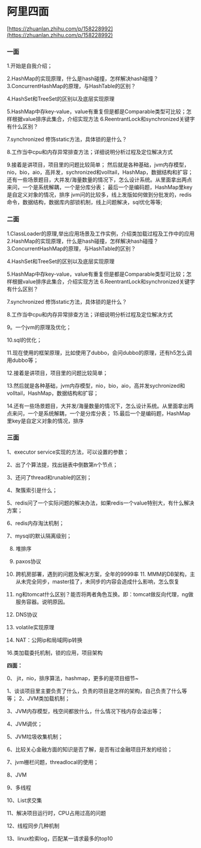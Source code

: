 # 阿里四面

[https://zhuanlan.zhihu.com/p/158228992](https://zhuanlan.zhihu.com/p/158228992)

### 一面

1.开始是自我介绍；

2.HashMap的实现原理，什么是hash碰撞，怎样解决hash碰撞？ 3.ConcurrentHashMap的原理，与HashTable的区别？

4.HashSet和TreeSet的区别以及底层实现原理

5.HashMap中存key-value，value有重复但是都是Comparable类型可比较；怎样根据value排序此集合，介绍实现方法 6.ReentrantLock和synchronized关键字有什么区别？

7.synchronized 修饰static方法，具体锁的是什么？

8.工作当中cpu和内存异常排查方法；详细说明分析过程及定位解决方式

9.接着是讲项目，项目里的问题比较简单； 然后就是各种基础，jvm内存模型，nio，bio，aio，高并发，sychronized和volltail，HashMap，数据结构和扩容； 还有一些场景题目，大并发/海量数量的情况下，怎么设计系统。从里面拿出两点来问，一个是系统解耦，一个是分库分表； 最后一个是编码题，HashMap里key是自定义对象的情况，排序 jvm问的比较多，线上发版如何做到分批发的，redis命令，数据结构，数据库内部锁机制，线上问题解决，sql优化等等;

### 二面

1.ClassLoader的原理,举出应用场景及工作实例，介绍类加载过程及工作中的应用 2.HashMap的实现原理，什么是hash碰撞，怎样解决hash碰撞？ 3.ConcurrentHashMap的原理，与HashTable的区别？

4.HashSet和TreeSet的区别以及底层实现原理

5.HashMap中存key-value，value有重复但是都是Comparable类型可比较；怎样根据value排序此集合，介绍实现方法 6.ReentrantLock和synchronized关键字有什么区别？

7.synchronized 修饰static方法，具体锁的是什么？

8.工作当中cpu和内存异常排查方法；详细说明分析过程及定位解决方式

9。一个jvm的原理及优化；

10.sql的优化；

11.现在使用的框架原理，比如使用了dubbo，会问dubbo的原理，还有h5怎么调用dubbo等；

12.接着是讲项目，项目里的问题比较简单；

13.然后就是各种基础，jvm内存模型，nio，bio，aio，高并发sychronized和volltail，HashMap，数据结构和扩容；

14.还有一些场景题目，大并发/海量数量的情况下，怎么设计系统。从里面拿出两点来问，一个是系统解耦，一个是分库分表； 15.最后一个是编码题，HashMap里key是自定义对象的情况，排序

### 三面

1、executor service实现的方法，可以设置的参数；

2、出了个算法提，找出链表中倒数第n个节点；

3、还问了thread和runable的区别；

4、聚簇索引是什么；

5、redis问了一个实际问题的解决办法，如果redis一个value特别大，有什么解决方案；

6、redis内存淘汰机制；

7、mysql的默认隔离级别；

8. 堆排序

9. paxos协议

10. 跨机房部署，遇到的问题及解决方案，全年的9999率 11. MMM的DB架构，主从未完全同步，master挂了，未同步的内容会造成什么影响，怎么恢复

11. ng和tomcat什么区别？能否将两者角色互换。即：tomcat做反向代理，ng做服务容器。说明原因。

12. DNS协议

13. volatile实现原理

14. NAT：公网ip和局域网ip转换

16.类加载委托机制，锁的应用，项目架构

**四面：**

0、 jit，nio，排序算法，hashmap，更多的是项目细节~

1、谈谈项目里主要负责了什么，负责的项目是怎样的架构，自己负责了什么等等； 2、JVM类加载机制；

3、JVM内存模型，栈空间都放什么，什么情况下栈内存会溢出等；

4、JVM调优；

5、JVM垃圾收集机制；

6、比较关心金融方面的知识是否了解，是否有过金融项目开发的经验；

7、jvm栅栏问题，threadlocal的使用；

8、JVM

9、多线程

10、List求交集

11、解决项目运行时，CPU占用过高的问题

12、线程同步几种机制

13、linux检索log，匹配某一请求最多的top10
